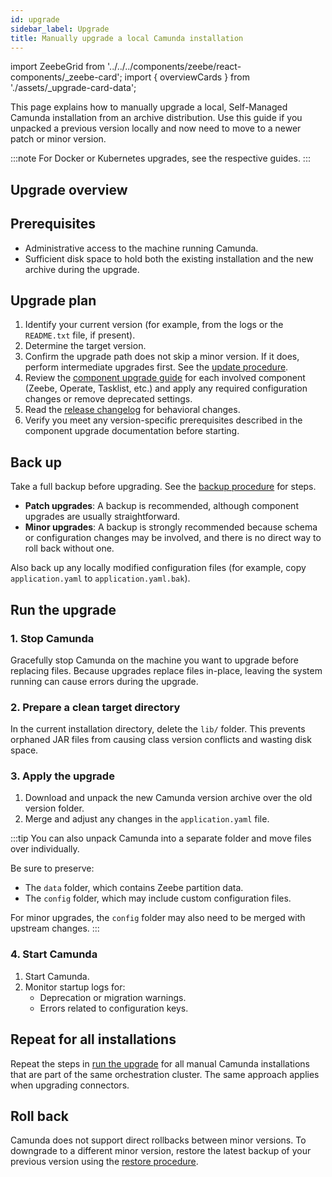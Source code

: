 ```yaml
---
id: upgrade
sidebar_label: Upgrade
title: Manually upgrade a local Camunda installation
---
```


import ZeebeGrid from '../../../components/zeebe/react-components/\_zeebe-card';
import { overviewCards } from './assets/\_upgrade-card-data';

This page explains how to manually upgrade a local, Self-Managed Camunda installation from an archive distribution. Use this guide if you unpacked a previous version locally and now need to move to a newer patch or minor version.

:::note
For Docker or Kubernetes upgrades, see the respective guides.
:::

## Upgrade overview

<ZeebeGrid zeebe={overviewCards} />

## Prerequisites

- Administrative access to the machine running Camunda.
- Sufficient disk space to hold both the existing installation and the new archive during the upgrade.

## Upgrade plan

1. Identify your current version (for example, from the logs or the `README.txt` file, if present).
2. Determine the target version.
3. Confirm the upgrade path does not skip a minor version. If it does, perform intermediate upgrades first. See the [update procedure](/self-managed/components/components-upgrade/introduction.md#update-procedure).
4. Review the [component upgrade guide](/self-managed/components/components-upgrade/introduction.md) for each involved component (Zeebe, Operate, Tasklist, etc.) and apply any required configuration changes or remove deprecated settings.
5. Read the [release changelog](/reference/announcements-release-notes/overview.md) for behavioral changes.
6. Verify you meet any version-specific prerequisites described in the component upgrade documentation before starting.

## Back up

Take a full backup before upgrading. See the [backup procedure](/self-managed/operational-guides/backup-restore/backup.md) for steps.

- **Patch upgrades**: A backup is recommended, although component upgrades are usually straightforward.  
- **Minor upgrades**: A backup is strongly recommended because schema or configuration changes may be involved, and there is no direct way to roll back without one.

Also back up any locally modified configuration files (for example, copy `application.yaml` to `application.yaml.bak`).

## Run the upgrade

### 1. Stop Camunda

Gracefully stop Camunda on the machine you want to upgrade before replacing files. Because upgrades replace files in-place, leaving the system running can cause errors during the upgrade.

### 2. Prepare a clean target directory

In the current installation directory, delete the `lib/` folder. This prevents orphaned JAR files from causing class version conflicts and wasting disk space.

### 3. Apply the upgrade

1. Download and unpack the new Camunda version archive over the old version folder.  
2. Merge and adjust any changes in the `application.yaml` file.

:::tip
You can also unpack Camunda into a separate folder and move files over individually.  

Be sure to preserve:
- The `data` folder, which contains Zeebe partition data.  
- The `config` folder, which may include custom configuration files.  

For minor upgrades, the `config` folder may also need to be merged with upstream changes.
:::

### 4. Start Camunda

1. Start Camunda.
2. Monitor startup logs for:
   - Deprecation or migration warnings.
   - Errors related to configuration keys.

## Repeat for all installations

Repeat the steps in [run the upgrade](#run-the-upgrade) for all manual Camunda installations that are part of the same orchestration cluster. The same approach applies when upgrading connectors.

## Roll back

Camunda does not support direct rollbacks between minor versions.
To downgrade to a different minor version, restore the latest backup of your previous version using the [restore procedure](/self-managed/operational-guides/backup-restore/restore.md).
